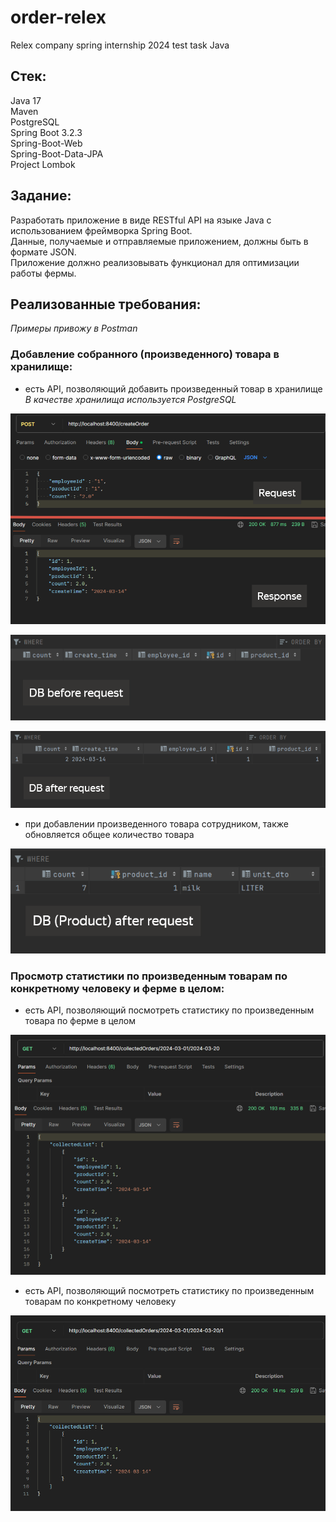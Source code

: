 # order-relex
Relex company spring internship 2024 test task Java

## Стек:
Java 17\
Maven\
PostgreSQL\
Spring Boot 3.2.3\
Spring-Boot-Web\
Spring-Boot-Data-JPA\
Project Lombok

## Задание:
Разработать приложение в виде RESTful API на языке Java с использованием фреймворка Spring Boot.\
Данные, получаемые и отправляемые приложением, должны быть в формате JSON.\
Приложение должно реализовывать функционал для оптимизации работы фермы.
## Реализованные требования:

_Примеры привожу в Postman_

### Добавление собранного (произведенного) товара в хранилище:
* есть API, позволяющий добавить произведенный товар в хранилище\
  _В качестве хранилища используется PostgreSQL_

![Order Create .png](src%2Fmain%2Fresources%2Fimages%2FOrder%20Create.png)

![Order Create DB before .png](src%2Fmain%2Fresources%2Fimages%2FOrder%20Create%20DB%20before.png)

![Order Create DB after .png](src%2Fmain%2Fresources%2Fimages%2FOrder%20Create%20DB%20after.png)

* при добавлении произведенного товара сотрудником, также обновляется общее количество товара

![Product Update .png](src%2Fmain%2Fresources%2Fimages%2FProduct%20Update.png)

### Просмотр статистики по произведенным товарам по конкретному человеку и ферме в целом:
* есть API, позволяющий посмотреть статистику по произведенным товара по ферме в целом

![Collected Order .png](src%2Fmain%2Fresources%2Fimages%2FCollected%20Order.png)

* есть API, позволяющий посмотреть статистику по произведенным товарам по конкретному человеку

![Collected Order By Employee .png](src%2Fmain%2Fresources%2Fimages%2FCollected%20Order%20By%20Employee.png)
